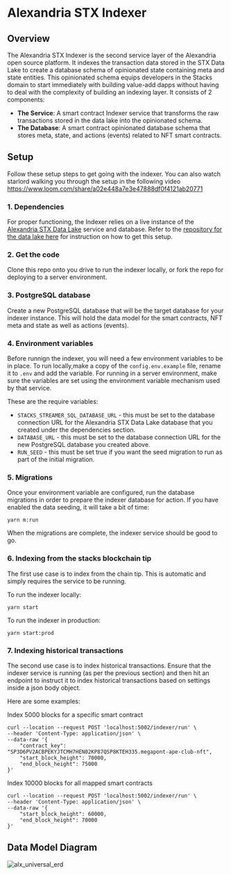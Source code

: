 # Alexandria STX Indexer

## Overview

The Alexandria STX Indexer is the second service layer of the Alexandria open source platform. It indexes the transaction data stored in the STX Data Lake to create a database schema of opinionated state containing meta and state entities. This opinionated schema equips developers in the Stacks domain to start immediately with building value-add dapps without having to deal with the complexity of building an indexing layer.
It consists of 2 components:

- **The Service**: A smart contract Indexer service that transforms the raw transactions stored in the data lake into the opinionated schema.
- **The Database**: A smart contract opinionated database schema that stores meta, state, and actions (events) related to NFT smart contracts.

## Setup

Follow these setup steps to get going with the indexer. You can also watch starlord walking you through the setup in the following video https://www.loom.com/share/a02e448a7e3e47888df0f4121ab20771

### 1. Dependencies

For proper functioning, the Indexer relies on a live instance of the [Alexandria STX Data Lake](https://github.com/byzantion-xyz/alexandria-stx-datalake) service and database. Refer to the [repository for the data lake here](https://github.com/byzantion-xyz/alexandria-stx-datalake) for instruction on how to get this setup.

### 2. Get the code

Clone this repo onto you drive to run the indexer locally, or fork the repo for deploying to a server environment.

### 3. PostgreSQL database

Create a new PostgreSQL database that will be the target database for your indexer instance. This will hold the data model for the smart contracts, NFT meta and state as well as actions (events).

### 4. Environment variables

Before runnign the indexer, you will need a few environment variables to be in place. To run locally,make a copy of the `config.env.example` file, rename it to `.env` and add the variable. For running in a server environment, make sure the variables are set using the environment variable mechanism used by that service.

These are the require variables:

- `STACKS_STREAMER_SQL_DATABASE_URL` - this must be set to the database connection URL for the Alexandria STX Data Lake database that you created under the dependencies section.
- `DATABASE_URL` - this must be set to the database connection URL for the new PostgreSQL database you created above.
- `RUN_SEED` - this must be set true if you want the seed migration to run as part of the initial migration.

### 5. Migrations

Once your environment variable are configured, run the database migrations in order to prepare the indexer database for action. If you have enabled the data seeding, it will take a bit of time:

```
yarn m:run
```

When the migrations are complete, the indexer service should be good to go.

### 6. Indexing from the stacks blockchain tip

The first use case is to index from the chain tip. This is automatic and simply requires the service to be running.

To run the indexer locally:

```
yarn start
```

To run the indexer in production:

```
yarn start:prod
```

### 7. Indexing historical transactions

The second use case is to index historical transactions. Ensure that the indexer service is running (as per the previous section) and then hit an endpoint to instruct it to index historical transactions based on settings inside a json body object.

Here are some examples:

Index 5000 blocks for a specific smart contract

```
curl --location --request POST 'localhost:5002/indexer/run' \
--header 'Content-Type: application/json' \
--data-raw '{
    "contract_key": "SP3D6PV2ACBPEKYJTCMH7HEN02KP87QSP8KTEH335.megapont-ape-club-nft",
    "start_block_height": 70000,
    "end_block_height": 75000
}'
```

Index 10000 blocks for all mapped smart contracts

```
curl --location --request POST 'localhost:5002/indexer/run' \
--header 'Content-Type: application/json' \
--data-raw '{
    "start_block_height": 60000,
    "end_block_height": 70000
}'
```

## Data Model Diagram

![alx_universal_erd](https://user-images.githubusercontent.com/97109970/189184600-a247040b-edbd-4ad2-accd-65c18e73fb36.png)

